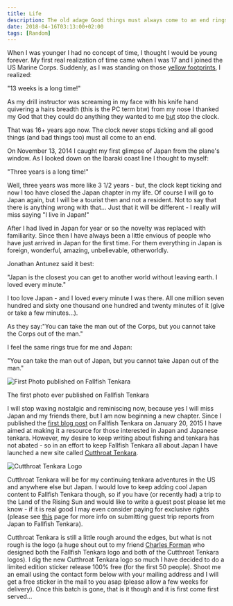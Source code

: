 ```yaml
---
title: Life
description: The old adage Good things must always come to an end rings especially true for me as I prepare to leave Japan...
date: 2018-04-16T03:13:00+02:00
tags: [Random]
---
```

<div class=“text-lg m-2”>
<p class="mb-2">When I was younger I had no concept of time, I thought I would be young forever. My first real realization of time came when I was 17 and I joined the US Marine Corps. Suddenly, as I was standing on those <a href="https://terminallance.com/2015/08/11/terminal-lance-394-cant-stop-time-ii/" target="_blank" rel="noopener">yellow footprints</a>, I realized:</p>

<p class="italic mt-2 mb-2">"13 weeks is a long time!"</p>

<p class="mt-2 mb-2">As my drill instructor was screaming in my face with his knife hand quivering a hairs breadth (this is the PC term btw) from my nose I thanked my God that they could do anything they wanted to me <span style="text-decoration: underline;">but</span> stop the clock.

<p class="mt-2 mb-2">That was 16+ years ago now. The clock never stops ticking and all good things (and bad things too) must all come to an end.</p>

<p class="mt-2 mb-2">On November 13, 2014 I caught my first glimpse of Japan from the plane's window. As I looked down on the Ibaraki coast line I thought to myself:

<p class="italic mt-2 mb-2">"Three years is a long time!"</p>

<p class="mt-2 mb-2">Well, three years was more like 3 1/2 years - but, the clock kept ticking and now I too have closed the Japan chapter in my life. Of course I will go to Japan again, but I will be a tourist then and not a resident. Not to say that there is anything wrong with that... Just that it will be different - I really will miss saying "I live in Japan!"</p>

<p class="mt-2 mb-2">After I had lived in Japan for year or so the novelty was replaced with familiarity. Since then I have always been a little envious of people who have just arrived in Japan for the first time. For them everything in Japan is foreign, wonderful, amazing, unbelievable, otherworldly.</p>

<p class="mt-2 mb-2">Jonathan Antunez said it best:</p>

<p class="italic mt-2 mb-2">"Japan is the closest you can get to another world without leaving earth. I loved every minute."</p>

<p class="mt-2 mb-2">I too love Japan - and I loved every minute I was there. All one million seven hundred and sixty one thousand one hundred and twenty minutes of it (give or take a few minutes...).</p>

<p class="mt-2 mb-2 italic">As they say:"You can take the man out of the Corps, but you cannot take the Corps out of the man." </p>

<p class="mt-2 mb-2">I feel the same rings true for me and Japan:</p>

<p class="italic mt-2 mb-2">"You can take the man out of Japan, but you cannot take Japan out of the man."</p>

<img class="w-8/12 rounded-lg shadow-lg mx-auto" src="https://fallfish-tenkara-images.s3-us-west-1.amazonaws.com/FfT+-+Life/Gin-Clear-Water_Tenkara_Mountain-Stream_Uratanzawa-768x1024.jpg" alt="First Photo published on Fallfish Tenkara" />
<p class="w-1/4 mx-auto text-sm italic mb-4">The first photo ever published on Fallfish Tenkara</p>

<p class="mt-2 mb-2">I will stop waxing nostalgic and reminiscing now, because yes I will miss Japan and my friends there, but I am now beginning a new chapter. Since I published the <a href="https://www.fallfishtenkara.com/fishing-uratanzawa/" target="_blank" rel="noopener">first blog post</a> on Fallfish Tenkara on January 20, 2015 I have aimed at making it a resource for those interested in Japan and Japanese tenkara. However, my desire to keep writing about fishing and tenkara has not abated - so in an effort to keep Fallfish Tenkara all about Japan I have launched a new site called <a href="https://www.cutthroattenkara.com" target="_blank" rel="noopener">Cutthroat Tenkara</a>.</p>

<img class="w-8/12 rounded-lg shadow-lg mx-auto" src="https://fallfish-tenkara-images.s3-us-west-1.amazonaws.com/FfT+-+Life/CtT-Cutthroat+Tenkara-A+western+tenkara+adventure.jpg" alt="Cutthroat Tenkara Logo" />

<p class="mt-2 mb-2">Cutthroat Tenkara will be for my continuing tenkara adventures in the US and anywhere else but Japan. I would love to keep adding cool Japan content to Fallfish Tenkara though, so if you have (or recently had) a trip to the Land of the Rising Sun and would like to write a guest post please let me know - if it is real good I may even consider paying for exclusive rights (please see <a href="https://www.fallfishtenkara.com/guest-blogging/" target="_blank" rel="noopener">this</a> page for more info on submitting guest trip reports from Japan to Fallfish Tenkara).</p>

<p class="mt-2 mb-2">Cutthroat Tenkara is still a little rough around the edges, but what is not rough is the logo (a huge shout out to my friend <a href="https://www.forman.farm/" target="_blank" rel="noopener">Charles Forman</a> who designed both the Fallfish Tenkara logo and both of the Cutthroat Tenkara logos). I dig the new Cutthroat Tenkara logo so much I have decided to do a limited edition sticker release 100% free (for the first 50 people). Shoot me an email using the contact form below with your mailing address and I will get a free sticker in the mail to you asap (please allow a few weeks for delivery). Once this batch is gone, that is it though and it is first come first served...</p>
</div>